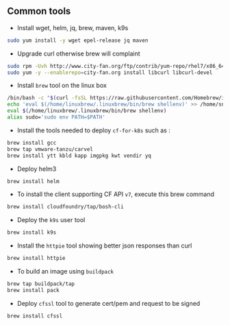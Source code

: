 ## Common tools

- Install wget, helm, jq, brew, maven, k9s
```bash
sudo yum install -y wget epel-release jq maven
```
- Upgrade curl otherwise brew will complaint
```bash
sudo rpm -Uvh http://www.city-fan.org/ftp/contrib/yum-repo/rhel7/x86_64/city-fan.org-release-2-1.rhel7.noarch.rpm
sudo yum -y --enablerepo=city-fan.org install libcurl libcurl-devel
```  
- Install `brew` tool on the linux box
```bash
/bin/bash -c "$(curl -fsSL https://raw.githubusercontent.com/Homebrew/install/master/install.sh)"
echo 'eval $(/home/linuxbrew/.linuxbrew/bin/brew shellenv)' >> /home/snowdrop/.bash_profile
eval $(/home/linuxbrew/.linuxbrew/bin/brew shellenv)
alias sudo='sudo env PATH=$PATH'
```

- Install the tools needed to deploy `cf-for-k8s` such as :
```bash
brew install gcc 
brew tap vmware-tanzu/carvel
brew install ytt kbld kapp imgpkg kwt vendir yq
```

- Deploy helm3
```bash
brew install helm
```

- To install the client supporting CF API `v7`, execute this brew command
```bash
brew install cloudfoundry/tap/bosh-cli
```

- Deploy the `k9s` user tool
```bash
brew install k9s
```

- Install the `httpie` tool showing better json responses than curl
```bash
brew install httpie
```
- To build an image using `buildpack`
```bash
brew tap buildpack/tap
brew install pack
```
- Deploy `cfssl` tool to generate cert/pem and request to be signed
```bash
brew install cfssl
```